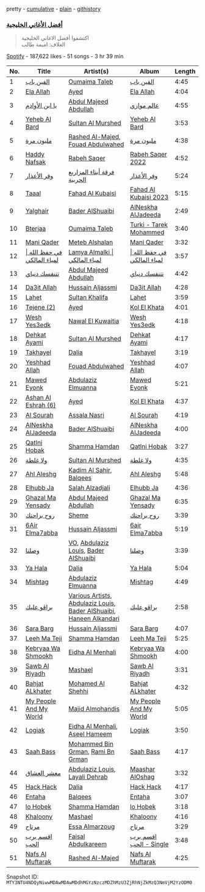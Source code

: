 pretty - [cumulative](/playlists/cumulative/37i9dQZF1DWU486KSiznWZ.md) - [plain](/playlists/plain/37i9dQZF1DWU486KSiznWZ) - [githistory](https://github.githistory.xyz/mackorone/spotify-playlist-archive/blob/main/playlists/plain/37i9dQZF1DWU486KSiznWZ)

### [أفضل الأغاني الخليجية](https://open.spotify.com/playlist/37i9dQZF1DWU486KSiznWZ)

> اكتشفوا أفضل الاغاني الخليجية <br/>الغلاف: اميمة طالب

[Spotify](https://open.spotify.com/user/spotify) - 187,622 likes - 51 songs - 3 hr 39 min

| No. | Title | Artist(s) | Album | Length |
|---|---|---|---|---|
| 1 | [الفين باب](https://open.spotify.com/track/3quHorw9IRJWtWaZKpl6I1) | [Oumaima Taleb](https://open.spotify.com/artist/0SGQMQQEypFWC2f4ei4nZe) | [الفين باب](https://open.spotify.com/album/2dDhZcyv8bmPbpbJlX4QSh) | 4:45 |
| 2 | [Ela Allah](https://open.spotify.com/track/4ZXyL4LC6u9QmBNERbGyBJ) | [Ayed](https://open.spotify.com/artist/6U4hHMBYGDF1f98bGjxC8U) | [Ela Allah](https://open.spotify.com/album/4I9pP9LCXwvUeYssukoqGc) | 4:04 |
| 3 | [يا ابن الأوادم](https://open.spotify.com/track/4tKBEzm5jPrV4b1GYZnN2P) | [Abdul Majeed Abdullah](https://open.spotify.com/artist/2RxCv6j8Wu2rYbmtOBvg6F) | [عالم موازي](https://open.spotify.com/album/3wewNeaWmRu0BLcxGdBinQ) | 4:55 |
| 4 | [Yeheb Al Bard](https://open.spotify.com/track/1MF7i7rhvphEq4QQr3fajo) | [Sultan Al Murshed](https://open.spotify.com/artist/6miZ4J6pxMnkJkrjOLeGeU) | [Yeheb Al Bard](https://open.spotify.com/album/4fw97akgChztlsTIgfFm6m) | 3:53 |
| 5 | [مليون مرة](https://open.spotify.com/track/57sUOJMuLSA85ru2ewTgbB) | [Rashed Al\-Majed](https://open.spotify.com/artist/3bAY4XYwWCUNpuXclgudSX), [Fouad Abdulwahed](https://open.spotify.com/artist/22xlzInkcr2Suc3hx7YSyg) | [مليون مرة](https://open.spotify.com/album/01agi93fzsZrICOs1b8G6a) | 4:38 |
| 6 | [Haddy Nafsak](https://open.spotify.com/track/5EeZSRaCnXiLPaxlAKXyAN) | [Rabeh Saqer](https://open.spotify.com/artist/13xKnb7dAum7ShcsxQA5v2) | [Rabeh Saqer 2022](https://open.spotify.com/album/1S54dgimOLppLTB38OokOW) | 4:52 |
| 7 | [وفر الأعذار](https://open.spotify.com/track/4U0DuUjKUOnRLrY7iBQ3kU) | [فرقة أبناء المزاريع الحربية](https://open.spotify.com/artist/3fs6zGBIqV7MzH4auGofUF) | [وفر الأعذار](https://open.spotify.com/album/1I5PJKpBsEyash9Yu3kqgz) | 5:24 |
| 8 | [Taaal](https://open.spotify.com/track/3Co2k0LgcbC1DbHjK5Yi2C) | [Fahad Al Kubaisi](https://open.spotify.com/artist/6rBbNvUdaLTfN5ynPdHdhJ) | [Fahad Al Kubaisi 2023](https://open.spotify.com/album/39ekNzwwvkL73wYrxSslhq) | 5:15 |
| 9 | [Yalghair](https://open.spotify.com/track/0euUlVRj9fSXSFkpmTM50j) | [Bader AlShuaibi](https://open.spotify.com/artist/2R1yoDsSddlxGn9DmAtJTj) | [AlNeskha AlJadeeda](https://open.spotify.com/album/2Ri8hAF6UfEkpRN5Bc5Kxu) | 2:49 |
| 10 | [Bterjaa](https://open.spotify.com/track/0sWkcDktCKYnD47wq1aeto) | [Oumaima Taleb](https://open.spotify.com/artist/0SGQMQQEypFWC2f4ei4nZe) | [Turki \- Tarek Mohammed](https://open.spotify.com/album/5sZ2lDQNAQHKEFUVXXanVL) | 3:40 |
| 11 | [Mani Qader](https://open.spotify.com/track/1lJhnoFUqtSkK2BkrxrDVE) | [Meteb Alshalan](https://open.spotify.com/artist/7HRVFYJ71mBbcv8gA2qEjA) | [Mani Qader](https://open.spotify.com/album/70j5jro09TU8NtTscyxEyY) | 3:32 |
| 12 | [في حفظ الله \| لمياء المالكي](https://open.spotify.com/track/4ElrjJKCDraFudqQMqG5Jj) | [Lamya Almalki \| لمياء المالكي](https://open.spotify.com/artist/78muID98ZZ9qLgjJph0jnf) | [في حفظ الله \| لمياء المالكي](https://open.spotify.com/album/5lA5PY1w6TGLqYZySPiZaA) | 3:57 |
| 13 | [تتنفسك دنياي](https://open.spotify.com/track/5RLyQK3o0mVIjmjbFM0sT2) | [Abdul Majeed Abdullah](https://open.spotify.com/artist/2RxCv6j8Wu2rYbmtOBvg6F) | [تتنفسك دنياي](https://open.spotify.com/album/3H6bW7rzjkoyHbYSE5Jyz6) | 4:42 |
| 14 | [Da3it Allah](https://open.spotify.com/track/5lcuSQuICbP7C6X9EtBhlv) | [Hussain Aljassmi](https://open.spotify.com/artist/1TcEy92Hugt8o9STqUDz2D) | [Da3it Allah](https://open.spotify.com/album/71klQgQA3xV0HdXMGOr4W7) | 4:28 |
| 15 | [Lahet](https://open.spotify.com/track/5BOYBYEWtfZWLoeNuQMcVz) | [Sultan Khalifa](https://open.spotify.com/artist/0CdLlvZEodX7fm7ujXI7HB) | [Lahet](https://open.spotify.com/album/3lPQ7sjaOVlCqMkcPUEqCc) | 3:59 |
| 16 | [Tejene \(2\)](https://open.spotify.com/track/5KnVP62QZhBeViSV0JUVmU) | [Ayed](https://open.spotify.com/artist/6U4hHMBYGDF1f98bGjxC8U) | [Kol El Khata](https://open.spotify.com/album/4nKtbyAZFU6hu8lZAztO7c) | 4:01 |
| 17 | [Wesh Yes3edk](https://open.spotify.com/track/7cQKp7oT1YXT7z2MXvydhR) | [Nawal El Kuwaitia](https://open.spotify.com/artist/4iqSvJYU2R6IbLbMVhk7gQ) | [Wesh Yes3edk](https://open.spotify.com/album/7m3Vn1oyNWrwK2kcHhTSos) | 4:18 |
| 18 | [Dehkat Ayami](https://open.spotify.com/track/5qzYDx4eVLJFmveW0ULvnx) | [Sultan Al Murshed](https://open.spotify.com/artist/6miZ4J6pxMnkJkrjOLeGeU) | [Dehkat Ayami](https://open.spotify.com/album/0mdNdGbwgfzLMPUX6nRFIz) | 4:17 |
| 19 | [Takhayel](https://open.spotify.com/track/5kpt7M3vgU5nBFrECytdSv) | [Dalia](https://open.spotify.com/artist/3UYi1C1wbSZq4OXbaTdMZD) | [Takhayel](https://open.spotify.com/album/01lmkknyS1jSSXxsLelcNt) | 3:19 |
| 20 | [Yeshhad Allah](https://open.spotify.com/track/2VZLKUNFYFkGX3Jo0gMdrR) | [Fouad Abdulwahed](https://open.spotify.com/artist/22xlzInkcr2Suc3hx7YSyg) | [Yeshhad Allah](https://open.spotify.com/album/0OCMuAmmg390azxdmWycvx) | 4:07 |
| 21 | [Mawed Eyonk](https://open.spotify.com/track/7aq0vVJxIfEJBl0Nca2Yfq) | [Abdulaziz Elmuanna](https://open.spotify.com/artist/4bzY16GQnsfRHuIzHN4lC7) | [Mawed Eyonk](https://open.spotify.com/album/2f6Pbb9qmPx9PEkOULDmOn) | 5:21 |
| 22 | [Ashan Al Eshrah \(6\)](https://open.spotify.com/track/0Qw2eL45SZkglxhnb1R0m9) | [Ayed](https://open.spotify.com/artist/6U4hHMBYGDF1f98bGjxC8U) | [Kol El Khata](https://open.spotify.com/album/4nKtbyAZFU6hu8lZAztO7c) | 4:37 |
| 23 | [Al Sourah](https://open.spotify.com/track/4wx0IYEDJhN0ghC1QtqocW) | [Assala Nasri](https://open.spotify.com/artist/6MQnUjIjnIOfHDFzqBJOAl) | [Al Sourah](https://open.spotify.com/album/24aRGx287iB3Y1OUuM3Z3T) | 4:19 |
| 24 | [AlNeskha AlJadeeda](https://open.spotify.com/track/3GLLxqMO9eL5eoHuySMQGR) | [Bader AlShuaibi](https://open.spotify.com/artist/2R1yoDsSddlxGn9DmAtJTj) | [AlNeskha AlJadeeda](https://open.spotify.com/album/1TpetQdfC6a5nZEK75VvLL) | 4:00 |
| 25 | [Qatlni Hobak](https://open.spotify.com/track/7JqngiYbIy1jv6o0zq45PS) | [Shamma Hamdan](https://open.spotify.com/artist/0HB4KdHq8OA8xyJyxJ5lc2) | [Qatlni Hobak](https://open.spotify.com/album/5rM0FdvjpBafPkf7ojIeVQ) | 3:27 |
| 26 | [ولا غلطة](https://open.spotify.com/track/1Htw7lMJaoL7Wg1o1oh3rK) | [Sultan Al Murshed](https://open.spotify.com/artist/6miZ4J6pxMnkJkrjOLeGeU) | [ولا غلطة](https://open.spotify.com/album/4BBuPUUSsT8qkatKvZJb33) | 4:35 |
| 27 | [Ahl Aleshg](https://open.spotify.com/track/44tJDmoFxmtbbZFiTyJ63a) | [Kadim Al Sahir](https://open.spotify.com/artist/5FXMkwsloHI5c05GIkWpuK), [Balqees](https://open.spotify.com/artist/6arfS6PinvWKGyMd1AqgFI) | [Ahl Aleshg](https://open.spotify.com/album/5RBewkiAhunvGKOaqvl6t2) | 5:48 |
| 28 | [Elhubb Ja](https://open.spotify.com/track/6dNsnqDf8c5aBUZW7V2Oqh) | [Salah Alzadjali](https://open.spotify.com/artist/5B14NO9B5J7hKVfyttzrpH) | [Elhubb Ja](https://open.spotify.com/album/42tevSQ1DPLBGr8BgQfh3e) | 4:36 |
| 29 | [Ghazal Ma Yensady](https://open.spotify.com/track/5EKVL6XHsGCWeMik7XBMh8) | [Abdul Majeed Abdullah](https://open.spotify.com/artist/2RxCv6j8Wu2rYbmtOBvg6F) | [Ghazal Ma Yensady](https://open.spotify.com/album/1llAZW89HSt3gIZ0UOcLHI) | 6:35 |
| 30 | [روح براحتك](https://open.spotify.com/track/4MEeCc9QHr24rQ99dOd9AZ) | [Sheme](https://open.spotify.com/artist/6x8vq4QX1MQjqasHWpMWhw) | [روح براحتك](https://open.spotify.com/album/2hStDr8tYNyFkQiUT2F0fj) | 3:39 |
| 31 | [6Air Elma7abba](https://open.spotify.com/track/1uLo7VvVInEf4mG1ne1GH8) | [Hussain Aljassmi](https://open.spotify.com/artist/1TcEy92Hugt8o9STqUDz2D) | [6air Elma7abba](https://open.spotify.com/album/51iqAWJczGv01DPAdNCU0B) | 5:19 |
| 32 | [وصلنا](https://open.spotify.com/track/5x30FoNuMhL1dzwrSbDpEm) | [VO](https://open.spotify.com/artist/4QII96v2C63K9PaG6k8aby), [Abdulaziz Louis](https://open.spotify.com/artist/45fXWSpX6WGHhSQVbkktUk), [Bader AlShuaibi](https://open.spotify.com/artist/2R1yoDsSddlxGn9DmAtJTj) | [وصلنا](https://open.spotify.com/album/1vrIcCOg50amkJ8OgdxI4a) | 3:39 |
| 33 | [Ya Hala](https://open.spotify.com/track/4u7De1AMztuLzjVwZFdcXr) | [Dalia](https://open.spotify.com/artist/3UYi1C1wbSZq4OXbaTdMZD) | [Ya Hala](https://open.spotify.com/album/1sHmK0R4eKbi56B3B0ejw8) | 5:04 |
| 34 | [Mishtag](https://open.spotify.com/track/7r04IDrw7headpmzn7xZGk) | [Abdulaziz Elmuanna](https://open.spotify.com/artist/4bzY16GQnsfRHuIzHN4lC7) | [Mishtag](https://open.spotify.com/album/5ybk09xdlcUxXst50j3DcX) | 4:49 |
| 35 | [براڤو عليك](https://open.spotify.com/track/4QtFRUFS7BVi3OHUfmt2dP) | [Various Artists](https://open.spotify.com/artist/0LyfQWJT6nXafLPZqxe9Of), [Abdulaziz Louis](https://open.spotify.com/artist/45fXWSpX6WGHhSQVbkktUk), [Bader AlShuaibi](https://open.spotify.com/artist/2R1yoDsSddlxGn9DmAtJTj), [Haneen Alkandari](https://open.spotify.com/artist/2Ta2wwXNha3yoxUuOQVMOF) | [براڤو عليك](https://open.spotify.com/album/4i1xPjQurMytzpR1mW3zIw) | 2:58 |
| 36 | [Sara Barg](https://open.spotify.com/track/611PXXtuU51ToWk55udzWo) | [Hussain Aljassmi](https://open.spotify.com/artist/1TcEy92Hugt8o9STqUDz2D) | [Sara Barg](https://open.spotify.com/album/38JLjvDN9Vmdv3hlf6KA0O) | 4:07 |
| 37 | [Leeh Ma Teji](https://open.spotify.com/track/10ttTmccx33sAtZDoasxUI) | [Shamma Hamdan](https://open.spotify.com/artist/0HB4KdHq8OA8xyJyxJ5lc2) | [Leeh Ma Teji](https://open.spotify.com/album/1MEG9F8I7J82QjzRxnlRnd) | 5:25 |
| 38 | [Kebryaa Wa Shmookh](https://open.spotify.com/track/1RO1yZjUMItbF3Vq60XtDh) | [Eidha Al Menhali](https://open.spotify.com/artist/3SyRoTyNvAyDfFT9iap0ie) | [Kebryaa Wa Shmookh](https://open.spotify.com/album/3yRAizctgFimatuWrU7x68) | 4:00 |
| 39 | [Sawb Al Riyadh](https://open.spotify.com/track/2zRFrCapormSMSKfWh7Hu4) | [Mashael](https://open.spotify.com/artist/0Wy58cHn0XDlkr4jBIqhZs) | [Sawb Al Riyadh](https://open.spotify.com/album/4ol55IfB7hD1b6yRHlglTG) | 3:31 |
| 40 | [Bahjat ALkhater](https://open.spotify.com/track/3eReZhyR5JIDiRN1kxxHOl) | [Mohamed Al Shehhi](https://open.spotify.com/artist/0dMebvi9NQ4TNjqWIH9dXp) | [Bahjat ALkhater](https://open.spotify.com/album/4UmJoi5HlTPVDeWuDQWgpx) | 4:32 |
| 41 | [My People And My World](https://open.spotify.com/track/0xPWpqWvI3KSj1kv3SnPjG) | [Majid Almohandis](https://open.spotify.com/artist/2YquYFTCdzTnrcxZzzrNbj) | [My People And My World](https://open.spotify.com/album/2npyzyawAdH8O2nghXZRbX) | 5:05 |
| 42 | [Logiak](https://open.spotify.com/track/6MLGToHN1rywzRuXgKjbmF) | [Eidha Al Menhali](https://open.spotify.com/artist/3SyRoTyNvAyDfFT9iap0ie), [Aseel Hameem](https://open.spotify.com/artist/10bqdRYq6Ha83UeU77iXAo) | [Logiak](https://open.spotify.com/album/7uiBwDftspH5AQVMhxT45m) | 3:50 |
| 43 | [Saah Bass](https://open.spotify.com/track/5ug1GBN1TQBxMskIAqyVyF) | [Mohammed Bin Grman](https://open.spotify.com/artist/5uFWoNmwcCxpZSq3RToSGr), [Rami Bn Grman](https://open.spotify.com/artist/4fdjSZsatd2bMKJieNlwP4) | [Saah Bass](https://open.spotify.com/album/3CFeIkoSTRnXXxjKf7XPDc) | 4:17 |
| 44 | [معشر العشاق](https://open.spotify.com/track/6ICQlcNHmIY6JTf4pTNCkJ) | [Abdulaziz Louis](https://open.spotify.com/artist/45fXWSpX6WGHhSQVbkktUk), [Layali Dehrab](https://open.spotify.com/artist/5Jm0HiIbPtXDptk9iWN9uf) | [Maashar AlOshag](https://open.spotify.com/album/4SVOCuVTPM93lStypg1RuG) | 3:32 |
| 45 | [Hack Hack](https://open.spotify.com/track/27JHTW5VmpCueQEwmDyDlH) | [Dalia](https://open.spotify.com/artist/3UYi1C1wbSZq4OXbaTdMZD) | [Hack Hack](https://open.spotify.com/album/3p62UPcu6BlVklA1VtCLe5) | 4:17 |
| 46 | [Entaha](https://open.spotify.com/track/3TNLk413ZyKiUNU2IPYLUW) | [Balqees](https://open.spotify.com/artist/6arfS6PinvWKGyMd1AqgFI) | [Entaha](https://open.spotify.com/album/1W9ZA3sustAg1YF2Lfywj1) | 3:07 |
| 47 | [lo Hobek](https://open.spotify.com/track/598erFMdm6rEKqw7tRg3PX) | [Shamma Hamdan](https://open.spotify.com/artist/0HB4KdHq8OA8xyJyxJ5lc2) | [lo Hobek](https://open.spotify.com/album/48Ppl1mtZYWRqlDPgr2vBr) | 3:18 |
| 48 | [Khaloony](https://open.spotify.com/track/09jkfb9ry4b1EANWKN33eY) | [Mashael](https://open.spotify.com/artist/0Wy58cHn0XDlkr4jBIqhZs) | [Khaloony](https://open.spotify.com/album/769Ve8jTV2eKv85Cjh9bdy) | 4:16 |
| 49 | [مرتاح](https://open.spotify.com/track/4w50uHt0ccypTVz2F17Xxu) | [Essa Almarzoug](https://open.spotify.com/artist/5F0AQAjsHjjT67OBz9GLuz) | [مرتاح](https://open.spotify.com/album/0MxPzDYwlCPnbRdyPan2Pu) | 3:29 |
| 50 | [اقسم برب الحب](https://open.spotify.com/track/16n29Queh9WamvEdPAzU30) | [Faisal Abdulkareem](https://open.spotify.com/artist/5jFvzkcrrV8TqpRo2sMRuK) | [اقسم برب الحب \- Single](https://open.spotify.com/album/0ndiTiEwgNBodLi9FUxCE8) | 3:48 |
| 51 | [Nafs Al Muftarak](https://open.spotify.com/track/58lYW6pa7nkYtt3gAReZ3m) | [Rashed Al\-Majed](https://open.spotify.com/artist/3bAY4XYwWCUNpuXclgudSX) | [Nafs Al Muftarak](https://open.spotify.com/album/4WAPReCYSyjPoUAm9pGFx2) | 4:25 |

Snapshot ID: `MTY3NTU4NDQyNiwwMDAwMDAwMDdhMGYzNzczMDZhMzU3ZjRhNjZkMzQ3NmVjM2YzODM0`
